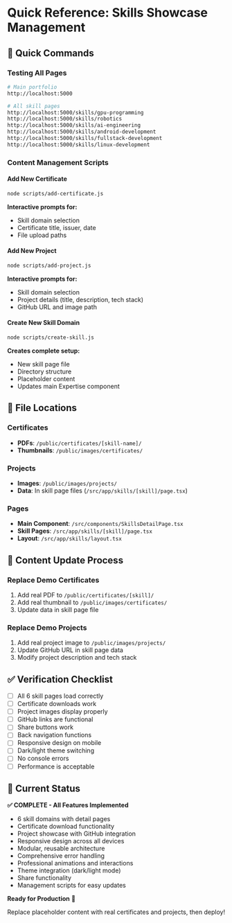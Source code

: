 # Quick Reference: Skills Showcase Management

## 🚀 Quick Commands

### Testing All Pages
```bash
# Main portfolio
http://localhost:5000

# All skill pages
http://localhost:5000/skills/gpu-programming
http://localhost:5000/skills/robotics
http://localhost:5000/skills/ai-engineering
http://localhost:5000/skills/android-development
http://localhost:5000/skills/fullstack-development
http://localhost:5000/skills/linux-development
```

### Content Management Scripts

#### Add New Certificate
```bash
node scripts/add-certificate.js
```
**Interactive prompts for:**
- Skill domain selection
- Certificate title, issuer, date
- File upload paths

#### Add New Project
```bash
node scripts/add-project.js
```
**Interactive prompts for:**
- Skill domain selection
- Project details (title, description, tech stack)
- GitHub URL and image path

#### Create New Skill Domain
```bash
node scripts/create-skill.js
```
**Creates complete setup:**
- New skill page file
- Directory structure
- Placeholder content
- Updates main Expertise component

## 📁 File Locations

### Certificates
- **PDFs**: `/public/certificates/[skill-name]/`
- **Thumbnails**: `/public/images/certificates/`

### Projects
- **Images**: `/public/images/projects/`
- **Data**: In skill page files (`/src/app/skills/[skill]/page.tsx`)

### Pages
- **Main Component**: `/src/components/SkillsDetailPage.tsx`
- **Skill Pages**: `/src/app/skills/[skill]/page.tsx`
- **Layout**: `/src/app/skills/layout.tsx`

## 🔄 Content Update Process

### Replace Demo Certificates
1. Add real PDF to `/public/certificates/[skill]/`
2. Add real thumbnail to `/public/images/certificates/`
3. Update data in skill page file

### Replace Demo Projects
1. Add real project image to `/public/images/projects/`
2. Update GitHub URL in skill page data
3. Modify project description and tech stack

## ✅ Verification Checklist

- [ ] All 6 skill pages load correctly
- [ ] Certificate downloads work
- [ ] Project images display properly
- [ ] GitHub links are functional
- [ ] Share buttons work
- [ ] Back navigation functions
- [ ] Responsive design on mobile
- [ ] Dark/light theme switching
- [ ] No console errors
- [ ] Performance is acceptable

## 🎯 Current Status

**✅ COMPLETE - All Features Implemented**

- 6 skill domains with detail pages
- Certificate download functionality
- Project showcase with GitHub integration
- Responsive design across all devices
- Modular, reusable architecture
- Comprehensive error handling
- Professional animations and interactions
- Theme integration (dark/light mode)
- Share functionality
- Management scripts for easy updates

**Ready for Production** 🚀

Replace placeholder content with real certificates and projects, then deploy!
